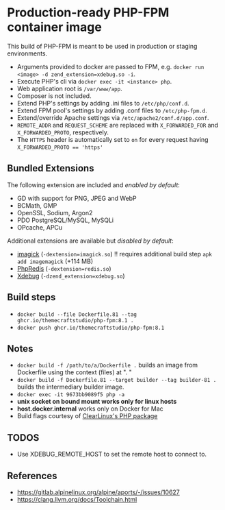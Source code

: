 # Production-ready PHP-FPM container image

This build of PHP-FPM is meant to be used in production or staging environments.

- Arguments provided to docker are passed to FPM, e.g. `docker run <image> -d zend_extension=xdebug.so -i`.
- Execute PHP's cli via `docker exec -it <instance> php`.
- Web application root is `/var/www/app`.
- Composer is not included.
- Extend PHP's settings by adding .ini files to `/etc/php/conf.d`.
- Extend FPM pool's settings by adding .conf files to `/etc/php-fpm.d`.
- Extend/override Apache settings via `/etc/apache2/conf.d/app.conf`.
- `REMOTE_ADDR` and `REQUEST_SCHEME` are replaced with `X_FORWARDED_FOR` and `X_FORWARDED_PROTO`, respectively.
- The `HTTPS` header is automatically set to `on` for every request having `X_FORWARDED_PROTO == 'https'`

## Bundled Extensions

The following extension are included and *enabled by default*:

- GD with support for PNG, JPEG and WebP
- BCMath, GMP
- OpenSSL, Sodium, Argon2
- PDO PostgreSQL/MySQL, MySQLi
- OPcache, APCu

Additional extensions are available but *disabled by default*:

- [imagick](https://github.com/Imagick/imagick) (`-dextension=imagick.so`) !! requires additional build step `apk add imagemagick` (+114 MB)
- [PhpRedis](https://github.com/phpredis/phpredis) (`-dextension=redis.so`)
- [Xdebug](https://xdebug.org/) (`-dzend_extension=xdebug.so`)

## Build steps

- `docker build --file Dockerfile.81 --tag ghcr.io/themecraftstudio/php-fpm:8.1 .`
- `docker push ghcr.io/themecraftstudio/php-fpm:8.1`

## Notes

- `docker build -f /path/to/a/Dockerfile .` builds an image from Dockerfile using the context (files) at ". "
- `docker build -f Dockerfile.81 --target builder --tag builder-81 .` builds the intermediary builder image.
- `docker exec -it 9673bb9089f5 php -a`
- **unix socket on bound mount works only for linux hosts**
- **host.docker.internal** works only on Docker for Mac
- Build flags courtesy of [ClearLinux's PHP package](https://github.com/clearlinux-pkgs/php/blob/master/php.spec#L186)

## TODOS

- Use XDEBUG_REMOTE_HOST to set the remote host to connect to.

## References

- https://gitlab.alpinelinux.org/alpine/aports/-/issues/10627
- https://clang.llvm.org/docs/Toolchain.html

